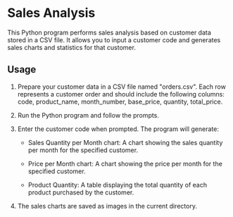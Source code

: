 # Sales Analysis

This Python program performs sales analysis based on customer data stored in a CSV file. It allows you to input a customer code and generates sales charts and statistics for that customer.

## Usage

1. Prepare your customer data in a CSV file named "orders.csv". Each row represents a customer order and should include the following columns: code, product_name, month_number, base_price, quantity, total_price.

2. Run the Python program and follow the prompts.

3. Enter the customer code when prompted. The program will generate:

   - Sales Quantity per Month chart: A chart showing the sales quantity per month for the specified customer.

   - Price per Month chart: A chart showing the price per month for the specified customer.

   - Product Quantity: A table displaying the total quantity of each product purchased by the customer.

4. The sales charts are saved as images in the current directory.
